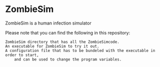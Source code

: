 # ZombieSim
ZombieSim is a human infection simulator


Please note that you can find the following in this repository:

    ZombieSim directory that has all the ZombieSimcode.
    An executable for ZombieSim to try it out.
    A configuration file that has to be bundeled with the executable in order to start, 
        and can be used to change the program variables.
